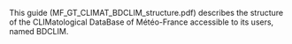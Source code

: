 
This guide (MF_GT_CLIMAT_BDCLIM_structure.pdf) describes the structure of the CLIMatological DataBase of
Météo-France accessible to its users, named BDCLIM.
